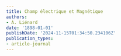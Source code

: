 ```yaml
---
title: Champ électrique et Magnétique
authors:
- A. Liénard
date: '1898-01-01'
publishDate: '2024-11-15T01:34:50.234106Z'
publication_types:
- article-journal
---
```

